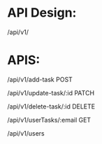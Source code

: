 
# API Design:
/api/v1/

# APIS:

/api/v1/add-task
POST

/api/v1/update-task/:id
PATCH

/api/v1/delete-task/:id
DELETE

/api/v1/userTasks/:email
GET

/api/v1/users